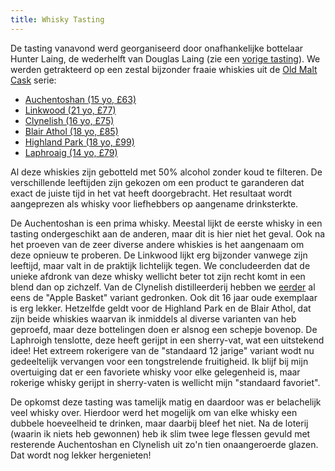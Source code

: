 ```yaml
---
title: Whisky Tasting
---
```

[1]: ?ai1ec_event=whisky-tasting-10&instance_id=
[2]: http://www.hunterlaing.com/brands/old-malt-cask/
[3]: https://www.masterofmalt.com/whiskies/auchentoshan/auchentoshan-15-year-old-1997-cask-9807-old-malt-cask-hunter-laing-whisky/
[4]: https://www.masterofmalt.com/whiskies/linkwood/linkwood-21-year-old-1989-old-malt-cask-douglas-laing-whisky/?srh=1
[5]: https://www.masterofmalt.com/whiskies/clynelish/clynelish-16-year-old-1997-cask-10227-old-malt-cask-hunter-laing-whisky/?srh=1
[6]: https://www.masterofmalt.com/whiskies/blair-athol/blair-athol-18-year-old-1995-cask-10303-old-malt-cask-hunter-laing-whisky/
[7]: https://www.masterofmalt.com/whiskies/highland-park/highland-park-18-year-old-1995-cask-10586-old-malt-cask-hunter-laing-whisky/?srh=1
[8]: https://www.masterofmalt.com/whiskies/laphroaig/-laphroaig-14-year-old-2000-cask-10809-old-malt-cask-hunter-laing-whisky/?srh=1
[9]: ?ai1ec_event=whisky-tasting-7

De tasting vanavond werd georganiseerd door onafhankelijke bottelaar Hunter Laing, de wederhelft van Douglas Laing (zie een [vorige tasting][1]). We werden getrakteerd op een zestal bijzonder fraaie whiskies uit de [Old Malt Cask][2] serie:

  * [Auchentoshan (15 yo, £63)][3]
  * [Linkwood (21 yo, £77)][4]
  * [Clynelish (16 yo, £75)][5]
  * [Blair Athol (18 yo, £85)][6]
  * [Highland Park (18 yo, £99)][7]
  * [Laphroaig (14 yo, £79)][8]

Al deze whiskies zijn gebotteld met 50% alcohol zonder koud te filteren. De verschillende leeftijden zijn gekozen om een product te garanderen dat exact de juiste tijd in het vat heeft doorgebracht. Het resultaat wordt aangeprezen als whisky voor liefhebbers op aangename drinksterkte.

De Auchentoshan is een prima whisky. Meestal lijkt de eerste whisky in een tasting ondergeschikt aan de anderen, maar dit is hier niet het geval. Ook na het proeven van de zeer diverse andere whiskies is het aangenaam om deze opnieuw te proberen. De Linkwood lijkt erg bijzonder vanwege zijn leeftijd, maar valt in de praktijk lichtelijk tegen. We concludeerden dat de unieke afdronk van deze whisky wellicht beter tot zijn recht komt in een blend dan op zichzelf. Van de Clynelish distilleerderij hebben we [eerder][9] al eens de "Apple Basket" variant gedronken. Ook dit 16 jaar oude exemplaar is erg lekker. Hetzelfde geldt voor de Highland Park en de Blair Athol, dat zijn beide whiskies waarvan ik inmiddels al diverse varianten van heb geproefd, maar deze bottelingen doen er alsnog een schepje bovenop. De Laphroigh tenslotte, deze heeft gerijpt in een sherry-vat, wat een uitstekend idee! Het extreem rokerigere van de "standaard 12 jarige" variant wodt nu gedeeltelijk vervangen voor een tongstrelende fruitigheid. Ik blijf bij mijn overtuiging dat er een favoriete whisky voor elke gelegenheid is, maar rokerige whisky gerijpt in sherry-vaten is wellicht mijn "standaard favoriet".

De opkomst deze tasting was tamelijk matig en daardoor was er belachelijk veel whisky over. Hierdoor werd het mogelijk om van elke whisky een dubbele hoeveelheid te drinken, maar daarbij bleef het niet. Na de loterij (waarin ik niets heb gewonnen) heb ik slim twee lege flessen gevuld met resterende Auchentoshan en Clynelish uit zo'n tien onaangeroerde glazen. Dat wordt nog lekker hergenieten!